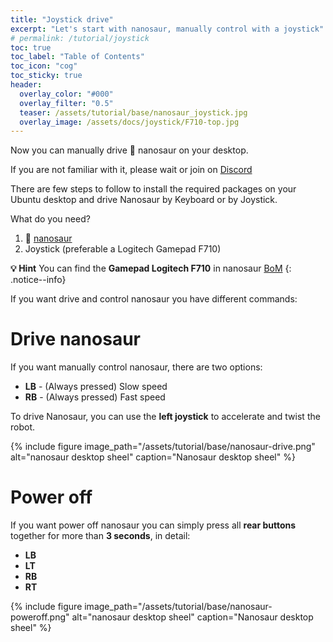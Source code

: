 ```yaml
---
title: "Joystick drive"
excerpt: "Let's start with nanosaur, manually control with a joystick"
# permalink: /tutorial/joystick
toc: true
toc_label: "Table of Contents"
toc_icon: "cog"
toc_sticky: true
header:
  overlay_color: "#000"
  overlay_filter: "0.5"
  teaser: /assets/tutorial/base/nanosaur_joystick.jpg
  overlay_image: /assets/docs/joystick/F710-top.jpg
---
```


Now you can manually drive 🦕 nanosaur on your desktop.

If you are not familiar with it, please wait or join on [Discord](https://discord.gg/NSrC52P5mw)

There are few steps to follow to install the required packages on your Ubuntu desktop and drive Nanosaur by Keyboard or by Joystick.

What do you need?
1. 🦕 [nanosaur](https://nanosaur.ai)
2. Joystick (preferable a Logitech Gamepad F710)

**:bulb: Hint** You can find the **Gamepad Logitech F710** in nanosaur [BoM](/bill-of-materials/#optionals)
{: .notice--info}

If you want drive and control nanosaur you have different commands:

# Drive nanosaur

If you want manually control nanosaur, there are two options:

* **LB** - (Always pressed) Slow speed
* **RB** - (Always pressed) Fast speed

To drive Nanosaur, you can use the **left joystick** to accelerate and twist the robot.

{% include figure image_path="/assets/tutorial/base/nanosaur-drive.png" alt="nanosaur desktop sheel" caption="Nanosaur desktop sheel" %}

# Power off

If you want power off nanosaur you can simply press all **rear buttons** together for more than **3 seconds**, in detail:

* **LB**
* **LT**
* **RB**
* **RT**

{% include figure image_path="/assets/tutorial/base/nanosaur-poweroff.png" alt="nanosaur desktop sheel" caption="Nanosaur desktop sheel" %}